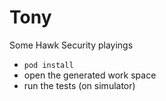 Tony
====

Some Hawk Security playings

* ```pod install```
* open the generated work space
* run the tests (on simulator)